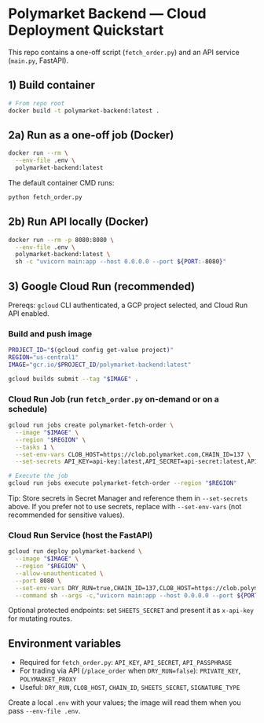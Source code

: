# Polymarket Backend — Cloud Deployment Quickstart

This repo contains a one-off script (`fetch_order.py`) and an API service (`main.py`, FastAPI).

## 1) Build container

```bash
# From repo root
docker build -t polymarket-backend:latest .
```

## 2a) Run as a one-off job (Docker)

```bash
docker run --rm \
  --env-file .env \
  polymarket-backend:latest
```

The default container CMD runs:

```bash
python fetch_order.py
```

## 2b) Run API locally (Docker)

```bash
docker run --rm -p 8080:8080 \
  --env-file .env \
  polymarket-backend:latest \
  sh -c "uvicorn main:app --host 0.0.0.0 --port ${PORT:-8080}"
```

## 3) Google Cloud Run (recommended)

Prereqs: `gcloud` CLI authenticated, a GCP project selected, and Cloud Run API enabled.

### Build and push image
```bash
PROJECT_ID="$(gcloud config get-value project)"
REGION="us-central1"
IMAGE="gcr.io/$PROJECT_ID/polymarket-backend:latest"

gcloud builds submit --tag "$IMAGE" .
```

### Cloud Run Job (run `fetch_order.py` on-demand or on a schedule)
```bash
gcloud run jobs create polymarket-fetch-order \
  --image "$IMAGE" \
  --region "$REGION" \
  --tasks 1 \
  --set-env-vars CLOB_HOST=https://clob.polymarket.com,CHAIN_ID=137 \
  --set-secrets API_KEY=api-key:latest,API_SECRET=api-secret:latest,API_PASSPHRASE=api-passphrase:latest

# Execute the job
gcloud run jobs execute polymarket-fetch-order --region "$REGION"
```

Tip: Store secrets in Secret Manager and reference them in `--set-secrets` above. If you prefer not to use secrets, replace with `--set-env-vars` (not recommended for sensitive values).

### Cloud Run Service (host the FastAPI)
```bash
gcloud run deploy polymarket-backend \
  --image "$IMAGE" \
  --region "$REGION" \
  --allow-unauthenticated \
  --port 8080 \
  --set-env-vars DRY_RUN=true,CHAIN_ID=137,CLOB_HOST=https://clob.polymarket.com \
  --command sh --args -c,"uvicorn main:app --host 0.0.0.0 --port ${PORT:-8080}"
```

Optional protected endpoints: set `SHEETS_SECRET` and present it as `x-api-key` for mutating routes.

## Environment variables
- Required for `fetch_order.py`: `API_KEY`, `API_SECRET`, `API_PASSPHRASE`
- For trading via API (`/place_order` when `DRY_RUN=false`): `PRIVATE_KEY`, `POLYMARKET_PROXY`
- Useful: `DRY_RUN`, `CLOB_HOST`, `CHAIN_ID`, `SHEETS_SECRET`, `SIGNATURE_TYPE`

Create a local `.env` with your values; the image will read them when you pass `--env-file .env`.
